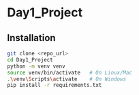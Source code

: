 # Day1_Project

## Installation
```bash
git clone <repo_url>
cd Day1_Project
python -m venv venv
source venv/bin/activate   # On Linux/Mac
.\venv\Scripts\activate    # On Windows
pip install -r requirements.txt
